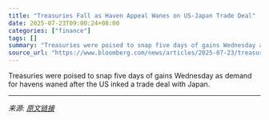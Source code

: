 ```yaml
---
title: "Treasuries Fall as Haven Appeal Wanes on US-Japan Trade Deal"
date: 2025-07-23T09:00:24+08:00
categories: ["finance"]
tags: []
summary: "Treasuries were poised to snap five days of gains Wednesday as demand for havens waned after the US inked a trade deal with Japan."
source_url: "https://www.bloomberg.com/news/articles/2025-07-23/treasuries-fall-as-they-lose-haven-appeal-on-us-japan-trade-deal"
---
```


Treasuries were poised to snap five days of gains Wednesday as demand for havens waned after the US inked a trade deal with Japan.

---

*来源: [原文链接](https://www.bloomberg.com/news/articles/2025-07-23/treasuries-fall-as-they-lose-haven-appeal-on-us-japan-trade-deal)*

